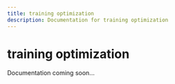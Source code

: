 ```yaml
---
title: training optimization
description: Documentation for training optimization
---
```


# training optimization

Documentation coming soon...
